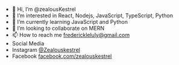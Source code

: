 - 👋 Hi, I’m @zealousKestrel
- 👀 I’m interested in React, Nodejs, JavaScript, TypeScript, Python
- 🌱 I’m currently learning JavaScript and Python
- 💞️ I’m looking to collaborate on MERN
- 📫 How to reach me frederickleluly@gmail.com
- Social Media
- Instagram [@Zealouskestrel](https://www.instagram.com/zealouskestrel/)
- Facebook [facebook.com/zealouskestrel](facebook.com/zealouskestrel)

<!---
zealousKestrel/zealousKestrel is a ✨ special ✨ repository because its `README.md` (this file) appears on your GitHub profile.
You can click the Preview link to take a look at your changes.
--->
